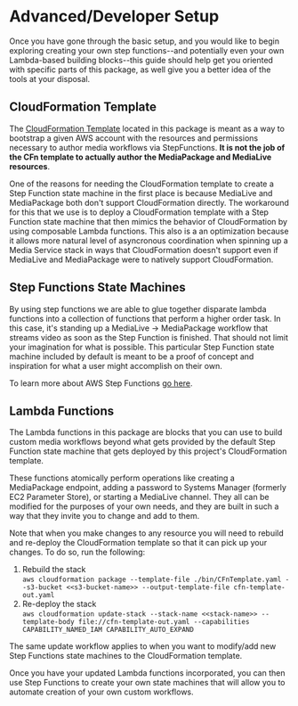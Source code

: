 # Advanced/Developer Setup

Once you have gone through the basic setup, and you would like to begin exploring creating your own step functions--and potentially even your own Lambda-based building blocks--this guide should help get you oriented with specific parts of this package, as well give you a better idea of the tools at your disposal.

## CloudFormation Template

The [CloudFormation Template](../bin/CFnTemplate.yaml) located in this package is meant as a way to bootstrap a given AWS account with the resources and permissions necessary to author media workflows via StepFunctions. __It is not the job of the CFn template to actually author the MediaPackage and MediaLive resources__. 

One of the reasons for needing the CloudFormation template to create a Step Function state machine in the first place is because MediaLive and MediaPackage both don't support CloudFormation directly. The workaround for this that we use is to deploy a CloudFormation template with a Step Function state machine that then mimics the behavior of CloudFormation by using composable Lambda functions. This also is a an optimization because it allows more natural level of asyncronous coordination when spinning up a Media Service stack in ways that CloudFormation doesn't support even if MediaLive and MediaPackage were to natively support CloudFormation.

## Step Functions State Machines

By using step functions we are able to glue together disparate lambda functions into a collection of functions that perform a higher order task. In this case, it's standing up a MediaLive -> MediaPackage workflow that streams video as soon as the Step Function is finished. That should not limit your imagination for what is possible. This particular Step Function state machine included by default is meant to be a proof of concept and inspiration for what a user might accomplish on their own.

To learn more about AWS Step Functions [go here](https://aws.amazon.com/step-functions/).

## Lambda Functions

The Lambda functions in this package are blocks that you can use to build custom media workflows beyond what gets provided by the default Step Function state machine that gets deployed by this project's CloudFormation template.

These functions atomically perform operations like creating a MediaPackage endpoint, adding a password to Systems Manager (formerly EC2 Parameter Store), or starting a MediaLive channel. They all can be modified for the purposes of your own needs, and they are built in such a way that they invite you to change and add to them.

Note that when you make changes to any resource you will need to rebuild and re-deploy the CloudFormation template so that it can pick up your changes. To do so, run the following:
1. Rebuild the stack\
`aws cloudformation package --template-file ./bin/CFnTemplate.yaml --s3-bucket <<s3-bucket-name>> --output-template-file cfn-template-out.yaml`
2. Re-deploy the stack\
`aws cloudformation update-stack --stack-name <<stack-name>> --template-body file://cfn-template-out.yaml --capabilities CAPABILITY_NAMED_IAM CAPABILITY_AUTO_EXPAND`

The same update workflow applies to when you want to modify/add new Step Functions state machines to the CloudFormation template.

Once you have your updated Lambda functions incorporated, you can then use Step Functions to create your own state machines that will allow you to automate creation of your own custom workflows.